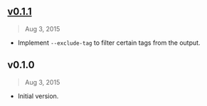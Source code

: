 ## [v0.1.1]
> Aug  3, 2015

[v0.1.1]: https://github.com/rstacruz/mdx/compare/v0.1.0...v0.1.1

* Implement `--exclude-tag` to filter certain tags from the output.

## v0.1.0
> Aug  3, 2015

* Initial version.
